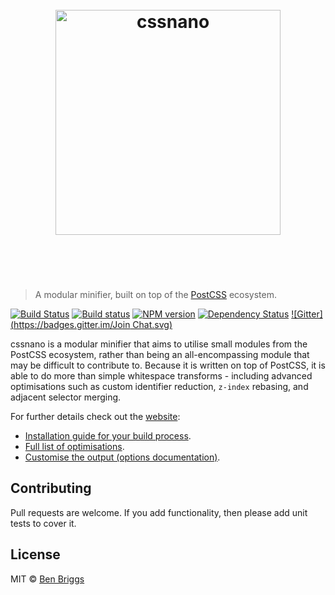 <h1 align="center">
    <br>
    <img width="360" src="https://cdn.jsdelivr.net/gh/ben-eb/cssnano@master/media/logo.svg" alt="cssnano">
    <br>
    <br>
    <br>
</h1>

> A modular minifier, built on top of the [PostCSS] ecosystem.

[![Build Status](https://travis-ci.org/ben-eb/cssnano.svg?branch=master)][ci] [![Build status](https://ci.appveyor.com/api/projects/status/t1chyvhobtju7jy8/branch/master?svg=true)](https://ci.appveyor.com/project/ben-eb/cssnano/branch/master) [![NPM version](https://badge.fury.io/js/cssnano.svg)][npm] [![Dependency Status](https://gemnasium.com/ben-eb/cssnano.svg)][deps] [![Gitter](https://badges.gitter.im/Join Chat.svg)](https://gitter.im/ben-eb/cssnano?utm_source=badge&utm_medium=badge&utm_campaign=pr-badge&utm_content=badge)

cssnano is a modular minifier that aims to utilise small modules from the
PostCSS ecosystem, rather than being an all-encompassing module that may be
difficult to contribute to. Because it is written on top of PostCSS, it is able
to do more than simple whitespace transforms - including advanced optimisations
such as custom identifier reduction, `z-index` rebasing, and adjacent selector
merging.

For further details check out the [website](http://cssnano.co/):

* [Installation guide for your build process](http://cssnano.co/usage/).
* [Full list of optimisations](http://cssnano.co/optimisations/).
* [Customise the output (options documentation)](http://cssnano.co/options/).

## Contributing

Pull requests are welcome. If you add functionality, then please add unit tests
to cover it.

## License

MIT © [Ben Briggs](http://beneb.info)

[PostCSS]:                      https://github.com/postcss/postcss

[ci]:                           https://travis-ci.org/ben-eb/cssnano
[deps]:                         https://gemnasium.com/ben-eb/cssnano
[npm]:                          http://badge.fury.io/js/cssnano
